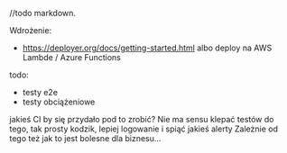 //todo markdown.

Wdrożenie:
- https://deployer.org/docs/getting-started.html
albo deploy na AWS Lambde / Azure Functions

todo:
- testy e2e
- testy obciążeniowe

jakieś CI by się przydało pod to zrobić?
Nie ma sensu klepać testów do tego, tak prosty kodzik, lepiej logowanie i spiąć jakieś alerty
Zależnie od tego też jak to jest bolesne dla biznesu...